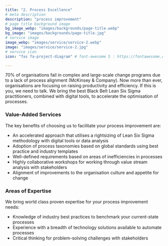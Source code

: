 ```yaml
---
title: "2. Process Excellence"
# meta description
description: "process improvement"
# page title background image
bg_image_webp: "images/backgrounds/page-title.webp"
bg_image: "images/backgrounds/page-title.jpg"
# service image
image_webp: "images/service/service-2.webp"
image: "images/service/service-2.jpg"
# service icon
icon: "fas fa-project-diagram" # font-awesome 5 : https://fontawesome.com/icons/

---
```


70% of organisations fail in complex and large-scale change programs due to a lack of process alignment (McKinsey & Company). Now more than ever, organisations are focusing on raising productivity and efficiency. If this is you, we need to talk. We bring the best Black Belt Lean Six Sigma practitioners, combined with digital tools, to accelerate the optimisation of processes.

### Value-Added Services
The key benefits of choosing us to facilitate your process improvement are:
-	An accelerated approach that utilises a rightsizing of Lean Six Sigma methodology with digital tools or data analysis
-	Adoption of process taxonomies based on global standards using best practice and industry templates
-	Well-defined requirements based on areas of inefficiencies in processes
-	Highly collaborative workshops for working through value stream analysis with stakeholders
-	Alignment of improvements to the organisation culture and appetite for change 

### Areas of Expertise
We bring world class proven expertise for your process improvement needs:
-	Knowledge of industry best practices to benchmark your current-state processes
-	Experience with a breadth of technology solutions available to automate processes
-	Critical thinking for problem-solving challenges with stakeholders
